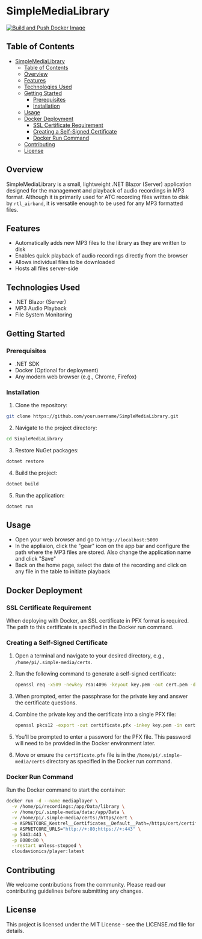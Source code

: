 # SimpleMediaLibrary
[![Build and Push Docker Image](https://github.com/CloudAvionics/SimpleMediaLibrary/actions/workflows/docker-build.yml/badge.svg)](https://github.com/CloudAvionics/SimpleMediaLibrary/actions/workflows/docker-build.yml)

## Table of Contents

- [SimpleMediaLibrary](#simplemedialibrary)
  - [Table of Contents](#table-of-contents)
  - [Overview](#overview)
  - [Features](#features)
  - [Technologies Used](#technologies-used)
  - [Getting Started](#getting-started)
    - [Prerequisites](#prerequisites)
    - [Installation](#installation)
  - [Usage](#usage)
  - [Docker Deployment](#docker-deployment)
    - [SSL Certificate Requirement](#ssl-certificate-requirement)
    - [Creating a Self-Signed Certificate](#creating-a-self-signed-certificate)
    - [Docker Run Command](#docker-run-command)
  - [Contributing](#contributing)
  - [License](#license)

## Overview

SimpleMediaLibrary is a small, lightweight .NET Blazor (Server) application designed for the management and playback of audio recordings in MP3 format. Although it is primarily used for ATC recording files written to disk by `rtl_airband`, it is versatile enough to be used for any MP3 formatted files.

## Features

- Automatically adds new MP3 files to the library as they are written to disk
- Enables quick playback of audio recordings directly from the browser
- Allows individual files to be downloaded
- Hosts all files server-side

## Technologies Used

- .NET Blazor (Server)
- MP3 Audio Playback
- File System Monitoring

## Getting Started

### Prerequisites

- .NET SDK
- Docker (Optional for deployment)
- Any modern web browser (e.g., Chrome, Firefox)

### Installation

1. Clone the repository:

```bash
git clone https://github.com/yourusername/SimpleMediaLibrary.git
```

2. Navigate to the project directory:

```bash
cd SimpleMediaLibrary
```

3. Restore NuGet packages:

```bash
dotnet restore
```

4. Build the project:

```bash
dotnet build
```

5. Run the application:

```bash
dotnet run
```

## Usage

- Open your web browser and go to `http://localhost:5000`
- In the appliaion, click the "gear" icon on the app bar and configure the path where the MP3 files are stored. Also change the application name and click "Save"
- Back on the home page, select the date of the recording and click on any file in the table to initiate playback


## Docker Deployment

### SSL Certificate Requirement

When deploying with Docker, an SSL certificate in PFX format is required. The path to this certificate is specified in the Docker run command.

### Creating a Self-Signed Certificate

1. Open a terminal and navigate to your desired directory, e.g., `/home/pi/.simple-media/certs`.

2. Run the following command to generate a self-signed certificate:

    ```bash
    openssl req -x509 -newkey rsa:4096 -keyout key.pem -out cert.pem -days 365
    ```

3. When prompted, enter the passphrase for the private key and answer the certificate questions.

4. Combine the private key and the certificate into a single PFX file:

    ```bash
    openssl pkcs12 -export -out certificate.pfx -inkey key.pem -in cert.pem
    ```

5. You'll be prompted to enter a password for the PFX file. This password will need to be provided in the Docker environment later.

6. Move or ensure the `certificate.pfx` file is in the `/home/pi/.simple-media/certs` directory as specified in the Docker run command.

### Docker Run Command

Run the Docker command to start the container:

```bash
docker run -d --name mediaplayer \
  -v /home/pi/recordings:/app/Data/library \
  -v /home/pi/.simple-media/data:/app/Data \
  -v /home/pi/.simple-media/certs:/https/cert \
  -e ASPNETCORE_Kestrel__Certificates__Default__Path=/https/cert/certificate.pfx \
  -e ASPNETCORE_URLS="http://+:80;https://+:443" \
  -p 5443:443 \
  -p 8080:80 \
  --restart unless-stopped \
  cloudavionics/player:latest
  ```

## Contributing

We welcome contributions from the community. Please read our contributing guidelines before submitting any changes.

## License

This project is licensed under the MIT License - see the LICENSE.md file for details.
